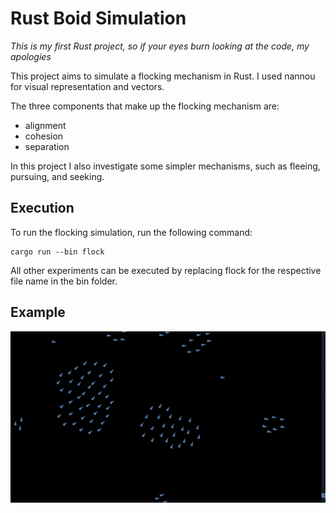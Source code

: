 # Rust Boid Simulation

_This is my first Rust project, so if your eyes burn looking at the code, my apologies_

This project aims to simulate a flocking mechanism in Rust. I used nannou for visual representation and vectors.

The three components that make up the flocking mechanism are:

- alignment
- cohesion
- separation

In this project I also investigate some simpler mechanisms, such as fleeing, pursuing, and seeking.

## Execution

To run the flocking simulation, run the following command:

```
cargo run --bin flock
```

All other experiments can be executed by replacing flock for the respective file name in the bin folder.

## Example

![Image example of flocing in execution](./media_examples/flocking.png)
